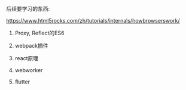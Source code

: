 



后续要学习的东西:

https://www.html5rocks.com/zh/tutorials/internals/howbrowserswork/


1.  Proxy, Reflect的ES6




3. webpack插件
4. react原理
5. webworker
6. flutter
